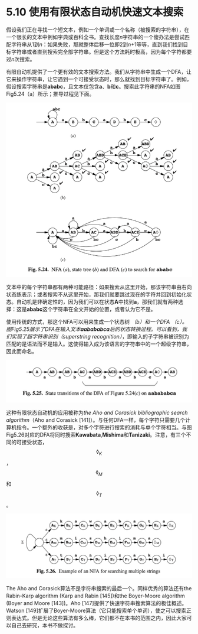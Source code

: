 # 5.10 使用有限状态自动机快速文本搜索

假设我们正在寻找一个短文本，例如一个单词或一个名称（被搜索的字符串），在一个很长的文本中例如字典或百科全书。查找长度*n*字符串的一个傻办法是尝试匹配字符串从1到*n*：如果失败，那就整体后移一位即2到*n*+1等等，直到我们找到目标字符串或者直到搜索完全部字符串。但是这个方法耗时极高，因为每个字符都要过*n*次搜索。

有限自动机提供了一个更有效的文本搜索方法。我们从字符串中生成一个DFA，让它来操作字符串，让它遇到一个可接受状态时，那么就找到目标字符串了。例如，假设搜索字符串是**ababc**，且文本仅包含**a**、**b**和**c**。搜索此字符串的NFA如图Fig5.24（a）所示；推导过程见下面。

![图1](../../img/5.10_1-Fig.5.24.png)

文本中的每个字符串都有两种可能路径：如果搜索从这里开始，那该字符串由右向状态练表示；或者搜索不从这里开始，那我们就要跳过现在的字符并回到初始化状态。自动机是非确定性的，因为我们可以在状态**A**中找到**a**，那我们就有两种选择：这是**ababc**这个字符串在全文开始的位置，或者认为它不是。

使用传统的方式，那这个NFA可以用来生成一个状态树 *（b）*和一个DFA *（c）*。图Fig5.25展示了DFA在输入文本**aabababca**后的状态转换过程。可以看到，我们实现了*超字符串识别（superstring recognition）*，即输入的子字符串被识别为匹配的是语法而不是输入。这使得输入成为该语言的字符串中的一个超级字符串，因此而命名。

![图2](../../img/5.10_2-Fig.5.25.png)

这种有限状态自动机的应用被称为*the Aho and Corasick bibliographic search algorithm*（Aho and Corasick [141]）。与任何DFA一样，每个字符只需要几个计算机指令。一个额外的收获是，对多个字符进行搜索的消耗与单个字符相当。与图Fig5.26对应的DFA将同时搜索**Kawabata**,**Mishima**和**Tanizaki**。注意，有三个不同的可接受状态，$$\lozenge_{K}$$，$$\lozenge_{M}$$和$$\lozenge_{T}$$。

![图3](../../img/5.10_3-Fig.5.26.png)

The Aho and Corasick算法不是字符串搜索的最后一个。同样优秀的算法还有the Rabin-Karp algorithm (Karp and Rabin [145])和the Boyer-Moore algorithm (Boyer and Moore [143])。Aho [147]提供了快速字符串搜索算法的极佳概述。Watson [149]扩展了Boyer-Moore算法（它只能搜索单个单词），使之可以搜索正则表达式。但是无论这些算法有多么棒，它们都不在本书的范围之内，因此大家可以自己去研究，本书不做探讨。